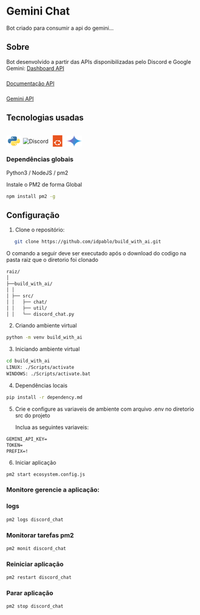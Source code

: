 # Gemini Chat
 Bot criado para consumir a api do gemini...
 
## Sobre

 Bot desenvolvido a partir das APIs disponibilizadas pelo Discord e Google Gemini:
 [Dashboard API](https://discord.com/developers/applications)
 ###
 [Documentação API](https://discord.com/developers/docs/intro)
 ###
 [Gemini API](https://ai.google.dev/gemini-api/docs?hl=pt-br)
 
## Tecnologias usadas

<div style="display: inline_block"><br>
  <img align="center" alt="Python" height="30" width="40" src="https://raw.githubusercontent.com/devicons/devicon/master/icons/python/python-original.svg">
  <img align="center" alt="Discord" height="30" width="40" src="https://www.svgrepo.com/show/452188/discord.svg">
  <img align="center" alt="Ubuntu" height="30" width="40" src="https://github.com/devicons/devicon/blob/master/icons/ubuntu/ubuntu-original.svg">
  <img align="center" alt="Ubuntu" height="30" width="40" src="https://github.com/idpablo/build_with_ai/blob/main/img/google-gemini-icon.svg">
</div>

### Dependências globais
Python3 / NodeJS / pm2

Instale o PM2 de forma Global

```bash
npm install pm2 -g
```

## Configuração

1. Clone o repositório:

```bash
   git clone https://github.com/idpablo/build_with_ai.git
```
   
O comando a seguir deve ser executado após o download do codigo na pasta raiz que o diretorio foi clonado

```
raiz/
│
├──build_with_ai/
│ │
│ ├── src/
│ │   ├── chat/
│ │   ├── util/
│ │   └── discord_chat.py
```

2. Criando ambiente virtual

```bash
python -m venv build_with_ai
```

3. Iniciando ambiente virtual

```bash
cd build_with_ai
LINUX: ./Scripts/activate
WINDOWS: ./Scripts/activate.bat
```

4. Dependências locais

```bash
pip install -r dependency.md
```

5. Crie e configure as variaveis de ambiente com arquivo .env no diretorio src do projeto

   Inclua as seguintes variaveis:

```
GEMINI_API_KEY=
TOKEN=
PREFIX=!
```

6. Iniciar aplicação

```bash
pm2 start ecosystem.config.js
```

### Monitore gerencie a aplicação:

### logs

```bash
pm2 logs discord_chat
```

### Monitorar tarefas pm2

```bash
pm2 monit discord_chat
```

### Reiniciar aplicação

```bash
pm2 restart discord_chat
```

### Parar aplicação

```bash
pm2 stop discord_chat
```

